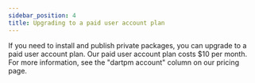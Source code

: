 ```yaml
---
sidebar_position: 4
title: Upgrading to a paid user account plan
---
```


If you need to install and publish private packages, you can upgrade to a paid user account plan. Our paid user account plan costs $10 per month. For more information, see the "dartpm account" column on our pricing page.
